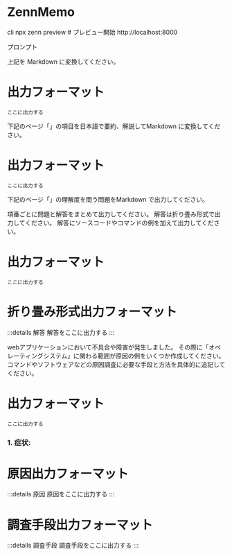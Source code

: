 # ZennMemo

cli
npx zenn preview # プレビュー開始
http://localhost:8000

プロンプト

上記を Markdown に変換してください。

# 出力フォーマット

```
ここに出力する
```

下記のページ「」の項目を日本語で要約、解説してMarkdown に変換してください。

# 出力フォーマット

```
ここに出力する
```

下記のページ「」の理解度を問う問題をMarkdown で出力してください。

項番ごとに問題と解答をまとめて出力してください。
解答は折り畳み形式で出力してください。
解答にソースコードやコマンドの例を加えて出力してください。

# 出力フォーマット

```
ここに出力する
```

# 折り畳み形式出力フォーマット
:::details 解答
解答をここに出力する
:::

webアプリケーションにおいて不具合や障害が発生しました。
その際に「オペレーティングシステム」に関わる範囲が原因の例をいくつか作成してください。
コマンドやソフトウェアなどの原因調査に必要な手段と方法を具体的に追記してください。
# 出力フォーマット

```
ここに出力する
```

### 1. 症状: 

# 原因出力フォーマット
:::details 原因
原因をここに出力する
:::

# 調査手段出力フォーマット
:::details 調査手段
調査手段をここに出力する
:::
